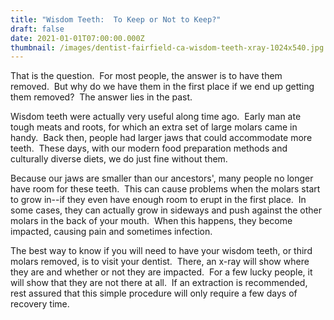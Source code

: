 ```yaml
---
title: "Wisdom Teeth:  To Keep or Not to Keep?"
draft: false
date: 2021-01-01T07:00:00.000Z
thumbnail: /images/dentist-fairfield-ca-wisdom-teeth-xray-1024x540.jpg
---
```

That is the question.  For most people, the answer is to have them removed.  But why do we have them in the first place if we end up getting them removed?  The answer lies in the past.

Wisdom teeth were actually very useful along time ago.  Early man ate tough meats and roots, for which an extra set of large molars came in handy.  Back then, people had larger jaws that could accommodate more teeth.  These days, with our modern food preparation methods and culturally diverse diets, we do just fine without them.

Because our jaws are smaller than our ancestors', many people no longer have room for these teeth.  This can cause problems when the molars start to grow in--if they even have enough room to erupt in the first place.  In some cases, they can actually grow in sideways and push against the other molars in the back of your mouth.  When this happens, they become impacted, causing pain and sometimes infection.

The best way to know if you will need to have your wisdom teeth, or third molars removed, is to visit your dentist.  There, an x-ray will show where they are and whether or not they are impacted.  For a few lucky people, it will show that they are not there at all.  If an extraction is recommended, rest assured that this simple procedure will only require a few days of recovery time.